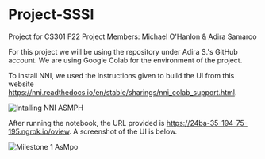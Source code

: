 # Project-SSSI
Project for CS301 F22
Project Members: Michael O'Hanlon & Adira Samaroo

For this project we will be using the repository under Adira S.'s GitHub account. We are using Google Colab for the environment of the project. 

To install NNI, we used the instructions given to build the UI from this website https://nni.readthedocs.io/en/stable/sharings/nni_colab_support.html.

![Intalling NNI ASMPH](https://user-images.githubusercontent.com/99360967/198710879-e24a923f-bfd3-4a8b-b797-001e1cd70d92.png)

After running the notebook, the URL provided is https://24ba-35-194-75-195.ngrok.io/oview. A screenshot of the UI is below.

![Milestone 1 AsMpo](https://user-images.githubusercontent.com/99360967/198709664-8ae4ad71-13d3-4c75-affb-65d24d0b1331.png)
